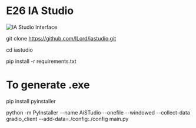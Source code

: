 # E26 IA Studio

![IA Studio Interface](https://i.imgur.com/QK4nurC.png)

git clone https://github.com/lLord/iastudio.git

cd iastudio

pip install -r requirements.txt


# To generate .exe

pip install pyinstaller

python -m PyInstaller --name AiSTudio --onefile --windowed --collect-data gradio_client --add-data=./config:./config main.py
